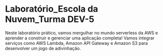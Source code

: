 # Laboratório_Escola da Nuvem_Turma DEV-5
Neste laboratório prático, vamos mergulhar no mundo serverless da AWS e aprender a construir e gerenciar uma aplicação completa! Vamos integrar serviços como AWS Lambda, Amazon API Gateway e Amazon S3 para desenvolver um jogo de adivinhação.
